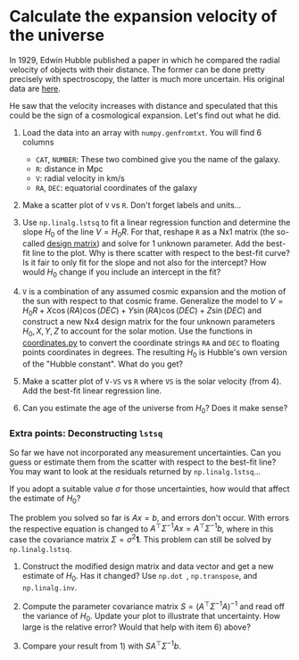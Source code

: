 # Calculate the expansion velocity of the universe

In 1929, Edwin Hubble published a paper in which he compared the radial velocity of objects with their distance. The former can be done pretty precisely with spectroscopy, the latter is much more uncertain. His original data are [here](table1.txt).

He saw that the velocity increases with distance and speculated that this could be the sign of a cosmological expansion. Let's find out what he did.

1. Load the data into an array with `numpy.genfromtxt`. You will find 6 columns

   * `CAT`, `NUMBER`:  These two combined give you the name of the galaxy.
   * `R`: distance in Mpc
   *  `V`: radial velocity in km/s
   *  `RA`, `DEC`: equatorial coordinates of the galaxy 

2. Make a scatter plot of `V` vs `R`. Don't forget labels and units...

3. Use `np.linalg.lstsq` to fit a linear regression function and determine the slope $H_0$ of the line $V=H_0 R$. For that, reshape `R` as a Nx1 matrix (the so-called [design matrix](https://en.wikipedia.org/wiki/Design_matrix)) and solve for 1 unknown parameter. Add the best-fit line to the plot. 
   Why is there scatter with respect to the best-fit curve? Is it fair to only fit for the slope and not also for the intercept? How would $H_0$ change if you include an intercept in the fit?

4. `V` is a combination of any assumed cosmic expansion and the motion of the sun with respect to that cosmic frame. Generalize the model to $V=H_0 R + X \cos(RA)\cos(DEC) + Y\sin(RA)\cos(DEC)+Z\sin(DEC)$ and construct a new Nx4 design matrix for the four unknown parameters $H_0, X, Y, Z$ to account for the solar motion. Use the functions in [coordinates.py](coordinates.py) to convert the coordinate strings `RA` and `DEC` to floating points coordinates in degrees. The resulting $H_0$ is Hubble's own version of the "Hubble constant". What do you get?

5. Make a scatter plot of `V-VS` vs `R` where `VS` is the solar velocity (from 4). Add the best-fit linear regression line.

6. Can you estimate the age of the universe from $H_0$? Does it make sense?

### Extra points: Deconstructing `lstsq`

So far we have not incorporated any measurement uncertainties. Can you guess or estimate them from the scatter with respect to the best-fit line? You may want to look at the residuals returned by `np.linalg.lstsq`...

If you adopt a suitable value $\sigma$ for those uncertainties, how would that affect the estimate of $H_0$?

The problem you solved so far is $Ax=b$, and errors don't occur. With errors the respective equation is changed to $A^\top \Sigma^{-1} Ax=A^\top \Sigma^{-1}b$, where in this case the covariance matrix $\Sigma=\sigma^2\mathbf{1}$. This problem can still be solved by `np.linalg.lstsq`.

1. Construct the modified design matrix and data vector and get a new estimate of $H_0$. Has it changed? Use `np.dot `, `np.transpose`, and `np.linalg.inv`.

2. Compute the parameter covariance matrix $S=(A^\top \Sigma^{-1} A)^{-1}$ and read off the variance of $H_0$. Update your plot to illustrate that uncertainty. How large is the relative error?  Would that help with item 6) above?

3. Compare your result from 1) with $SA^\top \Sigma^{-1}b$.
